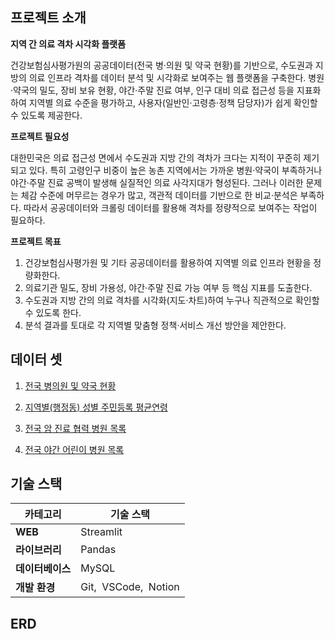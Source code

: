 ## 프로젝트 소개 
**지역 간 의료 격차 시각화 플랫폼**

건강보험심사평가원의 공공데이터(전국 병·의원 및 약국 현황)를 기반으로, 수도권과 지방의 의료 인프라 격차를 데이터 분석 및 시각화로 보여주는 웹 플랫폼을 구축한다. 병원·약국의 밀도, 장비 보유 현황, 야간·주말 진료 여부, 인구 대비 의료 접근성 등을 지표화하여 지역별 의료 수준을 평가하고, 사용자(일반인·고령층·정책 담당자)가 쉽게 확인할 수 있도록 제공한다.

**프로젝트 필요성**

대한민국은 의료 접근성 면에서 수도권과 지방 간의 격차가 크다는 지적이 꾸준히 제기되고 있다. 특히 고령인구 비중이 높은 농촌 지역에서는 가까운 병원·약국이 부족하거나 야간·주말 진료 공백이 발생해 실질적인 의료 사각지대가 형성된다. 그러나 이러한 문제는 체감 수준에 머무르는 경우가 많고, 객관적 데이터를 기반으로 한 비교·분석은 부족하다. 따라서 공공데이터와 크롤링 데이터를 활용해 격차를 정량적으로 보여주는 작업이 필요하다.

**프로젝트 목표**

1. 건강보험심사평가원 및 기타 공공데이터를 활용하여 지역별 의료 인프라 현황을 정량화한다.
2. 의료기관 밀도, 장비 가용성, 야간·주말 진료 가능 여부 등 핵심 지표를 도출한다.
3. 수도권과 지방 간의 의료 격차를 시각화(지도·차트)하여 누구나 직관적으로 확인할 수 있도록 한다.
4. 분석 결과를 토대로 각 지역별 맞춤형 정책·서비스 개선 방안을 제안한다.

## 데이터 셋

1. [전국 병의원 및 약국 현황](https://opendata.hira.or.kr/op/opc/selectOpenData.do?sno=11925)
    
2. [지역별(행정동) 성별 주민등록 평균연령](https://www.data.go.kr/data/15099157/fileData.do#layer_data_infomation)
    
3. [전국 암 진료 협력 병원 목록](https://www.e-gen.or.kr/cancer/hospitalList.do)
    
4. [전국 야간 어린이 병원 목록](https://www.goodoc.co.kr/hospitals/curation?managedTagName=%EB%8B%AC%EB%B9%9B%EC%96%B4%EB%A6%B0%EC%9D%B4%EB%B3%91%EC%9B%90&region=%EC%A0%84%EA%B5%AD)    

## 기술 스택

| 카테고리 | 기술 스택 |
| --- | --- |
| **WEB** | Streamlit |
| **라이브러리** | Pandas |
| **데이터베이스** | MySQL |
| **개발 환경** | Git,  VSCode,  Notion |

## ERD